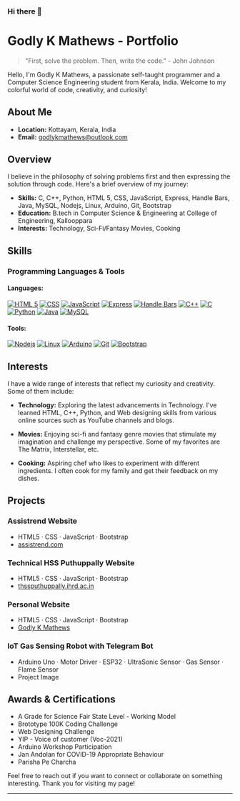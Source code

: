 ### Hi there 👋

# Godly K Mathews - Portfolio

> "First, solve the problem. Then, write the code." - John Johnson

Hello, I'm Godly K Mathews, a passionate self-taught programmer and a Computer Science Engineering student from Kerala, India. Welcome to my colorful world of code, creativity, and curiosity!

## About Me

- **Location:** Kottayam, Kerala, India
- **Email:** godlykmathews@outlook.com

## Overview

I believe in the philosophy of solving problems first and then expressing the solution through code. Here's a brief overview of my journey:

- **Skills:** C, C++, Python, HTML 5, CSS, JavaScript, Express, Handle Bars, Java, MySQL, Nodejs, Linux, Arduino, Git, Bootstrap
- **Education:** B.tech in Computer Science & Engineering at College of Engineering, Kallooppara
- **Interests:** Technology, Sci-Fi/Fantasy Movies, Cooking

## Skills

### Programming Languages & Tools

#### Languages:
[![HTML 5](https://img.shields.io/badge/HTML%205-%233498db?style=flat-square&logo=html5&logoColor=white)](#)
[![CSS](https://img.shields.io/badge/CSS-%232ecc71?style=flat-square&logo=css3&logoColor=white)](#)
[![JavaScript](https://img.shields.io/badge/JavaScript-%23e74c3c?style=flat-square&logo=javascript&logoColor=white)](#)
[![Express](https://img.shields.io/badge/Express-%233498db?style=flat-square&logo=express&logoColor=white)](#)
[![Handle Bars](https://img.shields.io/badge/Handle%20Bars-%232ecc71?style=flat-square&logo=handlebars&logoColor=white)](#)
[![C++](https://img.shields.io/badge/C%2B%2B-%23e74c3c?style=flat-square&logo=c%2B%2B&logoColor=white)](#)
[![C](https://img.shields.io/badge/C-%233498db?style=flat-square&logo=c&logoColor=white)](#)
[![Python](https://img.shields.io/badge/Python-%232ecc71?style=flat-square&logo=python&logoColor=white)](#)
[![Java](https://img.shields.io/badge/Java-%23e74c3c?style=flat-square&logo=java&logoColor=white)](#)
[![MySQL](https://img.shields.io/badge/MySQL-%233498db?style=flat-square&logo=mysql&logoColor=white)](#)

#### Tools:
[![Nodejs](https://img.shields.io/badge/Nodejs-%23f39c12?style=flat-square&logo=node.js&logoColor=white)](#)
[![Linux](https://img.shields.io/badge/Linux-%2334495e?style=flat-square&logo=linux&logoColor=white)](#)
[![Arduino](https://img.shields.io/badge/Arduino-%23f1c40f?style=flat-square&logo=arduino&logoColor=white)](#)
[![Git](https://img.shields.io/badge/Git-%232c3e50?style=flat-square&logo=git&logoColor=white)](#)
[![Bootstrap](https://img.shields.io/badge/Bootstrap-%23795548?style=flat-square&logo=bootstrap&logoColor=white)](#)

## Interests

I have a wide range of interests that reflect my curiosity and creativity. Some of them include:

- **Technology:** Exploring the latest advancements in Technology. I've learned HTML, C++, Python, and Web designing skills from various online sources such as YouTube channels and blogs.
  
- **Movies:** Enjoying sci-fi and fantasy genre movies that stimulate my imagination and challenge my perspective. Some of my favorites are The Matrix, Interstellar, etc.

- **Cooking:** Aspiring chef who likes to experiment with different ingredients. I often cook for my family and get their feedback on my dishes.

## Projects

### Assistrend Website
- HTML5 · CSS · JavaScript · Bootstrap
- [assistrend.com](https://assistrend.com)

### Technical HSS Puthuppally Website
- HTML5 · CSS · JavaScript · Bootstrap
- [thssputhuppally.ihrd.ac.in](https://thssputhuppally.ihrd.ac.in)

### Personal Website
- HTML5 · CSS · JavaScript · Bootstrap
- [Godly K Mathews](https://godlykmathews.github.io)

### IoT Gas Sensing Robot with Telegram Bot
- Arduino Uno · Motor Driver · ESP32 · UltraSonic Sensor · Gas Sensor · Flame Sensor
- Project Image

## Awards & Certifications

- A Grade for Science Fair State Level - Working Model
- Brototype 100K Coding Challenge
- Web Designing Challenge
- YIP - Voice of customer (Voc-2021)
- Arduino Workshop Participation
- Jan Andolan for COVID-19 Appropriate Behaviour
- Parisha Pe Charcha

Feel free to reach out if you want to connect or collaborate on something interesting. Thank you for visiting my page!

---
